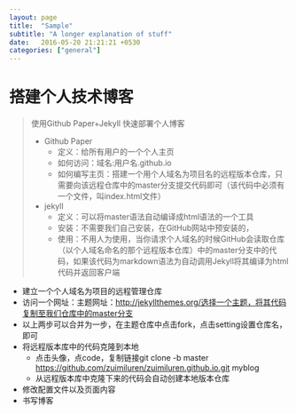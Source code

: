 ```yaml
---
layout: page
title:  "Sample"
subtitle: "A longer explanation of stuff"
date:   2016-05-20 21:21:21 +0530
categories: ["general"]
---
```


# 搭建个人技术博客

> 使用Github Paper+Jekyll 快速部署个人博客
>
> - Github Paper
>      - 定义：给所有用户的一个个人主页
>      - 如何访问：域名:用户名.github.io
>      - 如何编写主页：搭建一个用个人域名为项目名的远程版本仓库，只需要向该远程仓库中的master分支提交代码即可（该代码中必须有一个文件，叫index.html文件）
> - jekyll
>      - 定义：可以将master语法自动编译成html语法的一个工具
>      - 安装：不需要我们自己安装，在GitHub网站中预安装的，
>      - 使用：不用人为使用，当你请求个人域名的时候GitHub会读取仓库（以个人域名命名的那个远程版本仓库）中的master分支中的代码，如果该代码为markdown语法为自动调用Jekyll将其编译为html代码并返回客户端

- 建立一个个人域名为项目的远程管理仓库
- 访问一个网址：主题网址：http://jekyllthemes.org/选择一个主题，将其代码复制至我们仓库中的master分支
- 以上两步可以合并为一步，在主题仓库中点击fork，点击setting设置仓库名，即可
- 将远程版本库中的代码克隆到本地
    - 点击头像，点code，复制链接git clone -b master https://github.com/zuimiluren/zuimiluren.github.io.git myblog
    - 从远程版本库中克隆下来的代码会自动创建本地版本仓库
- 修改配置文件以及页面内容
- 书写博客
